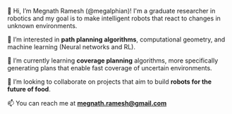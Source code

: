 👋 Hi, I’m Megnath Ramesh (@megalphian)! I'm a graduate researcher in robotics and my goal is to make intelligent robots that react to changes in unknown environments.

👀 I’m interested in **path planning algorithms**, computational geometry, and machine learning (Neural networks and RL).

🌱 I’m currently learning **coverage planning** algorithms, more specifically generating plans that enable fast coverage of uncertain environments.

💞️ I’m looking to collaborate on projects that aim to build **robots for the future of food**.

📫 You can reach me at **megnath.ramesh@gmail.com**

<!---
megalphian/megalphian is a ✨ special ✨ repository because its `README.md` (this file) appears on your GitHub profile.
You can click the Preview link to take a look at your changes.
--->
